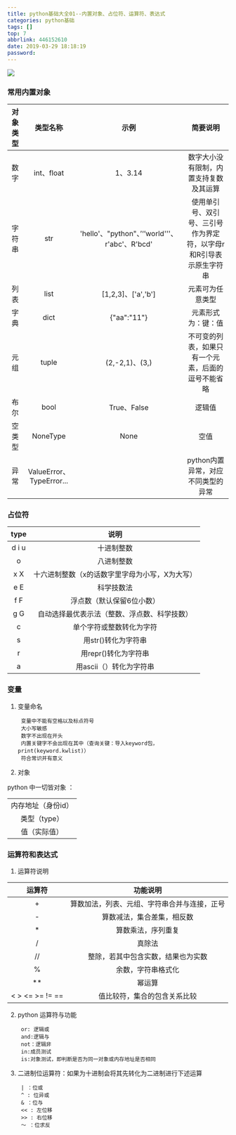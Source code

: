```yaml
---
title: python基础大全01--内置对象、占位符、运算符、表达式
categories: python基础
tags: []
top: 7
abbrlink: 446152610
date: 2019-03-29 18:18:19
password:
---
```



![](https://jwangtec.oss-cn-chengdu.aliyuncs.com/jwangcloud/index/python01.jpeg)



### 常用内置对象

<!--more-->

|对象类型|类型名称|示例|简要说明|
|:-:| :-:|:-:|:-:|
|数字|int、float|1、3.14|数字大小没有限制，内置支持复数及其运算|
|字符串|str|'hello'、"python"、’‘’world'''、r'abc'、R'bcd'|使用单引号、双引号、三引号作为界定符，以字母r和R引导表示原生字符串|
|列表|list|[1,2,3]、['a','b']|元素可为任意类型|
|字典|dict|{"aa":"11"}|元素形式为：键：值|
|元组|tuple|(2,-2,1)、(3,)|不可变的列表，如果只有一个元素，后面的逗号不能省略|
|布尔|bool|True、False|逻辑值|
|空类型|NoneType|None|空值|
|异常|ValueError、TypeError...||python内置异常，对应不同类型的异常|

### 占位符

|type|说明|
|:-:|:-:|
|d i u|十进制整数
|o|八进制整数
|x X|十六进制整数（x的话数字里字母为小写，X为大写）
|e E|科学技数法
|f F|浮点数（默认保留6位小数）
|g G|自动选择最优表示法（整数、浮点数、科学技数）
|c|单个字符或整数转化为字符
|s|用str()转化为字符串
|r|用repr()转化为字符串
|a|用ascii（）转化为字符串

### 变量

1. 变量命名
		
		变量中不能有空格以及标点符号
		大小写敏感
		数字不出现在开头
		内置关键字不会出现在其中（查询关键：导入keyword包，print(keyword.kwlist)）
		符合常识并有意义
2. 对象
	
python 中一切皆对象 ：

| |
|:-:|
|内存地址（身份id）
|类型（type）
|值（实际值）

### 运算符和表达式

1. 运算符说明

|运算符|功能说明|
|:-:|:-:|
|+|算数加法，列表、元组、字符串合并与连接，正号
|-|算数减法，集合差集，相反数
|*|算数乘法，序列重复
|/|真除法
|//|整除，若其中包含实数，结果也为实数
|%|余数，字符串格式化
|**|幂运算
|< > <= >= != ==|值比较符，集合的包含关系比较

2. python 运算符与功能
	
		or: 逻辑或
		and:逻辑与
		not：逻辑非
		in:成员测试
		is:对象测试，即判断是否为同一对象或内存地址是否相同
3. 二进制位运算符：如果为十进制会将其先转化为二进制进行下述运算
		
		| ：位或
		^ : 位异或
		& ：位与
		<< : 左位移
		>> : 右位移
		～ ：位求反

		


